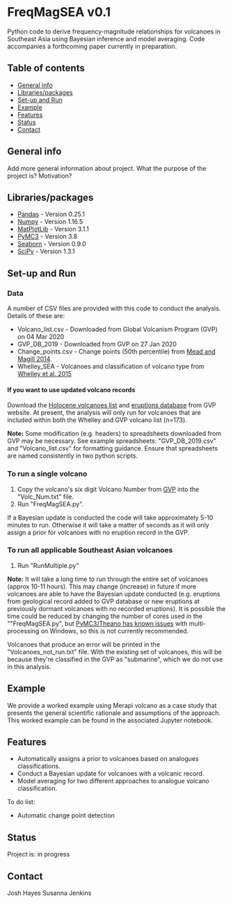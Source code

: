 # FreqMagSEA v0.1
Python code to derive frequency-magnitude relationships for volcanoes in Southeast Asia using Bayesian inference and model averaging. Code accompanies a forthcoming paper currently in preparation.

## Table of contents
* [General info](#general-info)
* [Libraries/packages](#libraries-packages)
* [Set-up and Run](#Set-up)
* [Example](#example)
* [Features](#features)
* [Status](#status)
* [Contact](#contact)

## General info
Add more general information about project. What the purpose of the project is? Motivation?

## Libraries/packages
* [Pandas](https://pandas.pydata.org/) - Version 0.25.1
* [Numpy](https://numpy.org/) - Version 1.16.5
* [MatPlotLib](https://matplotlib.org/) - Version 3.1.1
* [PyMC3](https://docs.pymc.io/) - Version 3.8
* [Seaborn](https://seaborn.pydata.org/) - Version 0.9.0
* [SciPy](https://www.scipy.org/) - Version 1.3.1

## Set-up and Run

### Data
A number of CSV files are provided with this code to conduct the analysis. Details of these are:  

* Volcano_list.csv - Downloaded from Global Volcanism Program (GVP) on 04 Mar 2020
* GVP\_DB_2019 - Downloaded from GVP on 27 Jan 2020 
* Change_points.csv - Change points (50th percentile) from [Mead and Magill 2014](https://doi.org/10.1007/s00445-014-0874-y).
* Whelley_SEA - Volcanoes and classification of volcano type from [Whelley et al. 2015](https://doi.org/10.1007/s00445-014-0893-8)

#### If you want to use updated volcano records
Download the [Holocene volcanoes list](https://volcano.si.edu/list_volcano_holocene.cfm) and [eruptions database](https://volcano.si.edu/search_eruption.cfm) from GVP website. At present, the analysis will only run for volcanoes that are included within both the Whelley and GVP volcano list (n=173). 
  
**Note:** Some modification (e.g. headers) to spreadsheets downloaded from GVP may be necessary. See example spreadsheets: "GVP\_DB\_2019.csv" and "Volcano_list.csv" for formatting guidance. Ensure that spreadsheets are named consistently in two python scripts. 

### To run a single volcano
1. Copy the volcano's six digit Volcano Number from [GVP](https://volcano.si.edu/) into the "Volc_Num.txt" file.
2. Run "FreqMagSEA.py". 

If a Bayesian update is conducted the code will take approximately 5-10 minutes to run. Otherwise it will take a matter of seconds as it will only assign a prior for volcanoes with no eruption record in the GVP.

### To run all applicable Southeast Asian volcanoes
1. Run "RunMultiple.py"

**Note:** It will take a long time to run through the entire set of volcanoes (approx 10-11 hours). This may change (increase) in future if more volcanoes are able to have the Bayesian update conducted (e.g. eruptions from geological record added to GVP database or new eruptions at previously dormant volcanoes with no recorded eruptions). It is possible the time could be reduced by changing the number of cores used in the ""FreqMagSEA.py", but [PyMC3/Theano has known issues](https://github.com/pymc-devs/pymc3/issues/3140#issuecomment-453850707) with multi-processing on Windows, so this is not currently recommended. 

Volcanoes that produce an error will be printed in the "Volcanoes\_not_run.txt" file. With the existing set of volcanoes, this will be because they're classified in the GVP as "submarine", which we do not use in this analysis. 

## Example
We provide a worked example using Merapi volcano as a case study that presents the general scientific rationale and assumptions of the approach. This worked example can be found in the associated Jupyter notebook.

## Features
* Automatically assigns a prior to volcanoes based on analogues classifications.  
* Conduct a Bayesian update for volcanoes with a volcanic record.  
* Model averaging for two different approaches to analogue volcano classification.

To do list:  

* Automatic change point detection

## Status
Project is: in progress

## Contact
Josh Hayes
Susanna Jenkins